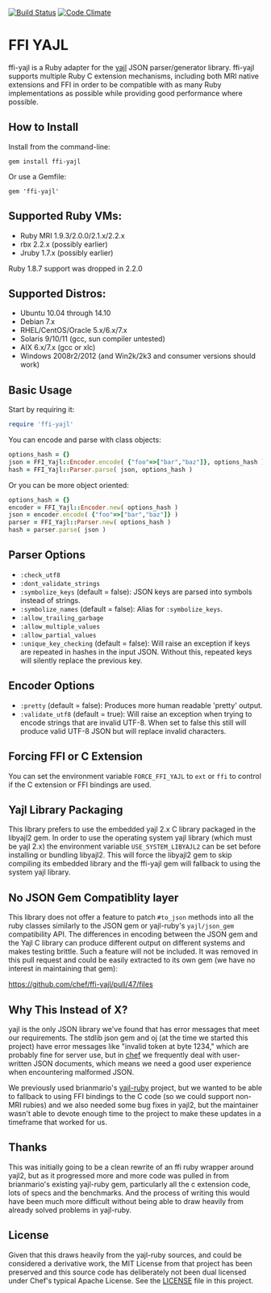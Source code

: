 
[![Build Status](https://travis-ci.org/chef/ffi-yajl.png)](https://travis-ci.org/chef/ffi-yajl)  [![Code Climate](https://codeclimate.com/github/chef/ffi-yajl.png)](https://codeclimate.com/github/chef/ffi-yajl)

# FFI YAJL

ffi-yajl is a Ruby adapter for the [yajl](http://lloyd.github.io/yajl/)
JSON parser/generator library. ffi-yajl supports multiple Ruby C
extension mechanisms, including both MRI native extensions and FFI in
order to be compatible with as many Ruby implementations as possible
while providing good performance where possible.

## How to Install

Install from the command-line:

```
gem install ffi-yajl
```

Or use a Gemfile:

```
gem 'ffi-yajl'
```

## Supported Ruby VMs:

* Ruby MRI 1.9.3/2.0.0/2.1.x/2.2.x
* rbx 2.2.x (possibly earlier)
* Jruby 1.7.x (possibly earlier)

Ruby 1.8.7 support was dropped in 2.2.0

## Supported Distros:

* Ubuntu 10.04 through 14.10
* Debian 7.x
* RHEL/CentOS/Oracle 5.x/6.x/7.x
* Solaris 9/10/11 (gcc, sun compiler untested)
* AIX 6.x/7.x (gcc or xlc)
* Windows 2008r2/2012 (and Win2k/2k3 and consumer versions should work)

## Basic Usage

Start by requiring it:

```ruby
require 'ffi-yajl'
```

You can encode and parse with class objects:

```ruby
options_hash = {}
json = FFI_Yajl::Encoder.encode( {"foo"=>["bar","baz"]}, options_hash )
hash = FFI_Yajl::Parser.parse( json, options_hash )
```

Or you can be more object oriented:

```ruby
options_hash = {}
encoder = FFI_Yajl::Encoder.new( options_hash )
json = encoder.encode( {"foo"=>["bar","baz"]} )
parser = FFI_Yajl::Parser.new( options_hash )
hash = parser.parse( json )
```

## Parser Options

* `:check_utf8`
* `:dont_validate_strings`
* `:symbolize_keys` (default = false):  JSON keys are parsed into symbols instead of strings.
* `:symbolize_names` (default = false):  Alias for `:symbolize_keys`.
* `:allow_trailing_garbage`
* `:allow_multiple_values`
* `:allow_partial_values`
* `:unique_key_checking` (default = false):  Will raise an exception if keys
   are repeated in hashes in the input JSON.  Without this, repeated keys will
   silently replace the previous key.

## Encoder Options

* `:pretty` (default = false):  Produces more human readable 'pretty' output.
* `:validate_utf8` (default = true):  Will raise an exception when trying to
   encode strings that are invalid UTF-8.  When set to false this still will
   produce valid UTF-8 JSON but will replace invalid characters.

## Forcing FFI or C Extension

You can set the environment variable `FORCE_FFI_YAJL` to `ext` or `ffi` to
control if the C extension or FFI bindings are used.

## Yajl Library Packaging

This library prefers to use the embedded yajl 2.x C library packaged in the
libyajl2 gem.  In order to use the operating system yajl library (which must be
yajl 2.x) the environment variable `USE_SYSTEM_LIBYAJL2` can be set before
installing or bundling libyajl2.  This will force the libyajl2 gem to skip
compiling its embedded library and the ffi-yajl gem will fallback to using the
system yajl library.

## No JSON Gem Compatiblity layer

This library does not offer a feature to patch `#to_json` methods into all
the ruby classes similarly to the JSON gem or yajl-ruby's `yajl/json_gem`
compatibility API.  The differences in encoding between the JSON gem and the
Yajl C library can produce different output on different systems and makes
testing brittle.  Such a feature will not be included.  It was removed in
this pull request and could be easily extracted to its own gem (we have
no interest in maintaining that gem):

https://github.com/chef/ffi-yajl/pull/47/files

## Why This Instead of X?

yajl is the only JSON library we've found that has error messages that
meet our requirements. The stdlib json gem and oj (at the time we
started this project) have error messages like "invalid token at byte
1234," which are probably fine for server use, but in
[chef](https://github.com/chef/chef) we frequently deal with
user-written JSON documents, which means we need a good user experience
when encountering malformed JSON.

We previously used brianmario's
[yajl-ruby](https://github.com/brianmario/yajl-ruby) project, but we
wanted to be able to fallback to using FFI bindings to the C code (so we
could support non-MRI rubies) and we also needed some bug fixes in
yajl2, but the maintainer wasn't able to devote enough time to the
project to make these updates in a timeframe that worked for us.

## Thanks

This was initially going to be a clean rewrite of an ffi ruby wrapper around
yajl2, but as it progressed more and more code was pulled in from brianmario's
existing yajl-ruby gem, particularly all the c extension code, lots of specs
and the benchmarks.  And the process of writing this would have been much more
difficult without being able to draw heavily from already solved problems in
yajl-ruby.

## License

Given that this draws heavily from the yajl-ruby sources, and could be
considered a derivative work, the MIT License from that project has been
preserved and this source code has deliberately not been dual licensed under
Chef's typical Apache License.  See the
[LICENSE](https://github.com/chef/ffi-yajl/blob/master/LICENSE) file in this
project.

